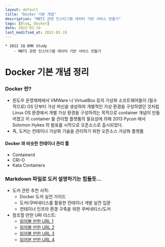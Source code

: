 ```yaml
---
layout: default
title: "Docker 기본 개념"
description: "MBTI 관련 인스타그램 데이터 기반 서비스 만들기"
tags: [Blog, Docker]
date: 2022-02-19
last_modified_at: 2022-02-19
---
```

```
* 2022 1Q DMK Study
    - MBTI 관련 인스타그램 데이터 기반 서비스 만들기
```
# Docker 기본 개념 정리

### Docker 란?
- 윈도우 운영채제에서 VMWare 나 VirtualBox 등의 가상화 소프트웨어들이 (필수적으로) OS 단부터 가상 머신을 생성하여 개별적인 가상 환경을 구성하였던 것처럼
  Linux OS 환경에서 개별 가상 환경을 구성하려는 목적으로 container 개념이 만들어졌고
  이 container 를 관리할 플랫폼의 필요성에 의해 2013 Pycon 에서 Solomon Hykes 의 발표를 시작으로 오픈소스로 출시되었다.
- 즉, 도커는 컨테이너 가상화 기술을 관리하기 위한 오픈소스 가상화 플랫폼

#### Docker 와 비슷한 컨테이너 관리 툴
- Containerd
- CRI-O
- Kata Containers

### Markdown 파일로 도커 설명하기는 힘들듯...
* 도커 관련 추천 서적:
  - Docker 도커 실전 가이드
  - 도커/쿠버네티스를 활용한 컨테이너 개발 실전 입문
  - 컨테이너 인프라 환경 구축을 위한 쿠버네티스/도커
* 참조할 만한 URI 리스트:
    - [읽어볼 만한 URL 1](https://khj93.tistory.com/entry/Docker-Docker-%EA%B0%9C%EB%85%90)
    - [읽어볼 만한 URL 2](https://ooeunz.tistory.com/61)
    - [읽어볼 만한 URL 3](https://kibua20.tistory.com/135)
    - [읽어본 만한 URL 4](https://cultivo-hy.github.io/docker/image/usage/2019/03/14/Docker%EC%A0%95%EB%A6%AC/)
